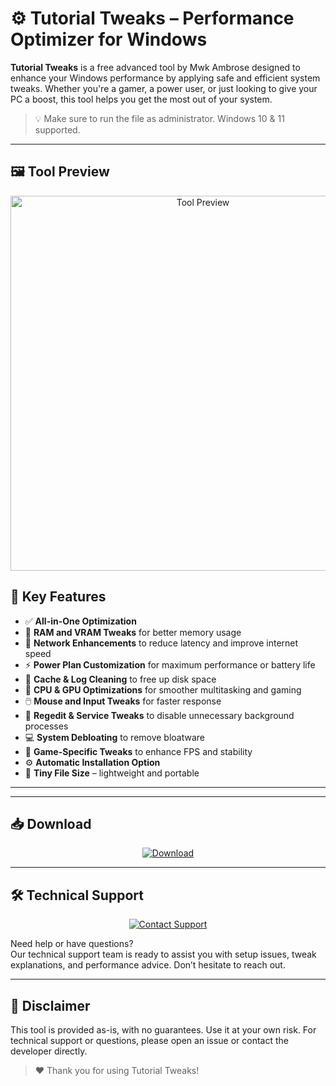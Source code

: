 # ⚙️ Tutorial Tweaks – Performance Optimizer for Windows

**Tutorial Tweaks** is a free advanced tool by Mwk Ambrose designed to enhance your Windows performance by applying safe and efficient system tweaks. Whether you're a gamer, a power user, or just looking to give your PC a boost, this tool helps you get the most out of your system.

> 💡 Make sure to run the file as administrator. Windows 10 & 11 supported.

---

## 🖼️ Tool Preview

<p align="center">
  <img src="https://files08.oaiusercontent.com/file-TBYhuRCw9cUdscpCBxkt6r?se=2025-04-23T13%3A25%3A41Z&sp=r&sv=2024-08-04&sr=b&rscc=max-age%3D299%2C%20immutable%2C%20private&rscd=attachment%3B%20filename%3Dimage%2520tweaks.jpg&sig=Z7IGps%2BAaVcryMGVfPh5AK2yXsIxMbh8Wos3VyELPGE%3D" alt="Tool Preview" width="600">
</p>


## 🔧 Key Features

- ✅ **All-in-One Optimization**
- 🚀 **RAM and VRAM Tweaks** for better memory usage
- 🔌 **Network Enhancements** to reduce latency and improve internet speed
- ⚡ **Power Plan Customization** for maximum performance or battery life
- 🧹 **Cache & Log Cleaning** to free up disk space
- 🧠 **CPU & GPU Optimizations** for smoother multitasking and gaming
- 🖱️ **Mouse and Input Tweaks** for faster response
- 🔧 **Regedit & Service Tweaks** to disable unnecessary background processes
- 💻 **System Debloating** to remove bloatware
- 🧩 **Game-Specific Tweaks** to enhance FPS and stability
- ⚙️ **Automatic Installation Option**
- 📂 **Tiny File Size** – lightweight and portable

---



---

## 📥 Download

<p align="center">
  <a href="https://github.com/yourusername/yourrepo/releases/download/v1.0.0/TutorialTweaks.exe">
    <img src="https://img.shields.io/badge/⬇️ Download-red?style=for-the-badge&logo=windows" alt="Download">
  </a>
</p>

---

## 🛠️ Technical Support

<p align="center">
  <a href="mailto:support@example.com">
    <img src="https://img.shields.io/badge/Contact_Support-blue?style=for-the-badge&logo=gmail" alt="Contact Support">
  </a>
</p>

Need help or have questions?  
Our technical support team is ready to assist you with setup issues, tweak explanations, and performance advice. Don’t hesitate to reach out.

---

## 📌 Disclaimer

This tool is provided as-is, with no guarantees. Use it at your own risk. For technical support or questions, please open an issue or contact the developer directly.

> ❤️ Thank you for using Tutorial Tweaks!



